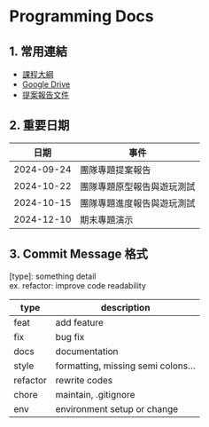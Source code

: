 # Programming Docs

## 1. 常用連結

- [課程大綱](https://docs.google.com/presentation/d/1krKr0OdGR10qgUeqE6tbULMVW2ATPSr2tzoz90cVzog/pub?start=false&loop=false&delayms=3000&slide=id.p)
- [Google Drive](https://drive.google.com/drive/folders/1nNgHqLPPTj1exCAJtX3XxMzU9nOxiPH9?usp=sharing)
- [提案報告文件](https://docs.google.com/document/d/13FGwkP3y7VyMErtGgeR99rVdRfxeZmFGPtN8chSEnrQ/edit)

## 2. 重要日期

| 日期            | 事件                        |
|-----------------|----------------------------|
| 2024-09-24      | 團隊專題提案報告              |
| 2024-10-22      | 團隊專題原型報告與遊玩測試      |
| 2024-10-15      | 團隊專題進度報告與遊玩測試      |
| 2024-12-10      | 期末專題演示                  |

## 3. Commit Message 格式

[type]: something detail \
ex. refactor: improve code readability

| type           | description                        |
|-----------------|----------------------------|
| feat  |	add feature|
| fix   |	bug fix |
| docs | 	documentation |
| style |	formatting, missing semi colons… |
| refactor | 	rewrite codes |
| chore |	maintain, .gitignore |
| env |	environment setup or change |

